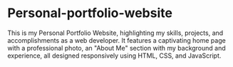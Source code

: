 # Personal-portfolio-website
This is my Personal Portfolio Website, highlighting my skills, projects, and accomplishments as a web developer. It features a captivating home page with a professional photo, an "About Me" section with my background and experience, all designed responsively using HTML, CSS, and JavaScript.
